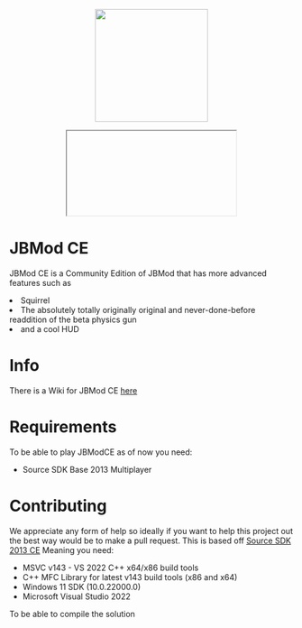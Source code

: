 <p align="center">
  <img src="https://media.discordapp.net/attachments/1148328406069559296/1217852414011375686/JBModCE.png?ex=66058872&is=65f31372&hm=bea4de74153ee04820a06e9b7d43836c2da43d99f44339a58078c3565931c09b&=&format=webp&quality=lossless&width=683&height=683" width="200" height="200">
</p>

<div align="center">

<iframe>https://img.shields.io/discord/1201317409013895270?style=plastic</iframe>

</div>

# JBMod CE
JBMod CE is a Community Edition of JBMod that has more advanced features such as 
<li>Squirrel</li>
<li>The absolutely totally originally original and never-done-before readdition of the beta physics gun</li>
<li>and a cool HUD</li>

# Info
There is a Wiki for JBMod CE [here](https://jbased-group.github.io/wiki)

# Requirements 
To be able to play JBModCE as of now you need:
* Source SDK Base 2013 Multiplayer

# Contributing
We appreciate any form of help so ideally if you want to help this project out the best way would be to make a pull request.
This is based off [Source SDK 2013 CE](https://github.com/Nbc66/source-sdk-2013-ce)
Meaning you need:
* MSVC v143 - VS 2022 C++ x64/x86 build tools
* C++ MFC Library for latest v143 build tools (x86 and x64)
* Windows 11 SDK (10.0.22000.0)
* Microsoft Visual Studio 2022

To be able to compile the solution
